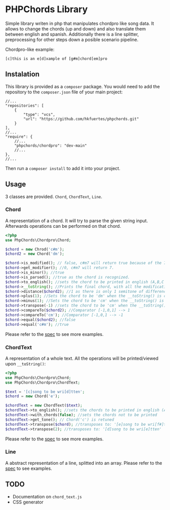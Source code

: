 # PHPChords Library
Simple library writen in php that manipulates chordpro like song data. It allows to change the chords (up and down) and also translate them between english and spanish. Additionally there is a line splitter, preprocessing for other steps down a posible scenario pipeline.

Chordpro-like example:
```
[c]this is an e[d]xample of [g#m]chord[em]pro
```

## Instalation
This library is provided as a `composer` package. You would need to add the repository to the `composer.json` file of your main project:
```jsonc
//...
"repositories": [
    {
        "type": "vcs",
        "url": "https://github.com/hkfuertes/phpchords.git"
    }
],
//...
"require": {
    //...
    "phpchords/chordpro": "dev-main"
    //...
},
//...
```
Then run a `composer install` to add it into your project.

## Usage
3 classes are provided. `Chord`, `ChordText`, `Line`.
### Chord
A representation of a chord. It will try to parse the given string input. Afterwards operations can be performed on that chord.
```php
<?php
use PhpChords\Chordpro\Chord;

$chord = new Chrod('c#m');
$chord2 = new Chord('dm');

$chord->is_modified(); // false, c#m7 will return true because of the 7.
$chord->get_modifier(); //0, c#m7 will return 7.
$chord->is_minor(); //true
$chord->is_parsed(); //true as the chord is recognized.
$chord->to_english(); //sets the chord to be printed in english (A,B,C rather than LA, SI, DO)
$chord->__toString(); //Prints the final chord, with all the modifications (english?, and posible ups and downs)
$chord->distance($chord2); //1 as there is only 1 semitone of difference. Distance can be negative.
$chord->plus(1); //Sets the chord to be 'dm' when the __toString() is called.
$chord->minus(1); //Sets the chord to be 'cm' when the __toString() is called.
$chord->transpose(-1) //sets the chord to be 'cm' when the __toString() is called.
$chord->compareTo($chord2); //Comparator [-1,0,1] --> 1
$chord->compareTo('cm'); //Comparator [-1,0,1 --> -1
$chord->equal($chord2); //false
$chord->equal('c#m'); //true
```
Please refer to the [spec](spec/Chordpro/ChordSpec.php) to see more examples.
### ChordText
A representation of a whole text. All the operations will be printed/viewed upon `__toString()`:
```php
<?php
use PhpChords\Chordpro\Chord;
use PhpChords\Chordpro\ChordText;

$text = '[c]song to be wri[d]tten';
$chord = new Chord('e');

$chordText = new ChordText($text);
$chordText->to_english(); //sets the chords to be printed in english (A,B,C rather than LA, SI, DO)
$chordText->with_chords(false); //sets the chords not to be printed
$chordText->get_tone(); // Chord('c') is retuned
$chordText->transpose($chord); //transposes to: '[e]song to be wri[f#]tten'
$chordText->transpose(2); //transposes to: '[d]song to be wri[e]tten'
```
Please refer to the [spec](spec/Chordpro/ChordTextSpec.php) to see more examples.
### Line
A abstract representation of a line, splitted into an array. Please refer to the [spec](spec/Chordpro/LineSpec.php) to see examples.

## TODO
- Documentation on `chord_text.js`
- CSS generator
